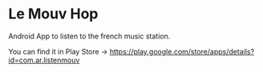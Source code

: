 Le Mouv Hop
===========

Android App to listen to the french music station.

You can find it in Play Store -> https://play.google.com/store/apps/details?id=com.ar.listenmouv
